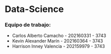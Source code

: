 # Data-Science

### Equipo de trabajo:
- Carlos Alberto Camacho - 202160331 - 3743
- Kevin Alexander Marín - 202160364 - 3743
- Harrison Inney Valencia - 202159979 - 3743
